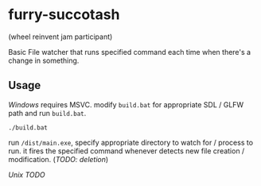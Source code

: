 # furry-succotash
(wheel reinvent jam participant)

Basic File watcher that runs specified command each time when there's a change in something.

## Usage

*Windows*
requires MSVC.
modify `build.bat` for appropriate SDL / GLFW path and run `build.bat`.

```
./build.bat
```

run `/dist/main.exe`, specify appropriate directory to watch for / process to run.
it fires the specified command whenever detects new file creation / modification. (_TODO: deletion_)


*Unix*
_TODO_
